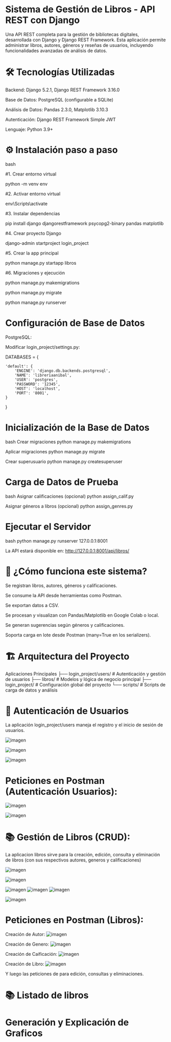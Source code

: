 # Sistema de Gestión de Libros - API REST con Django

Una API REST completa para la gestión de bibliotecas digitales, desarrollada con Django y Django REST Framework. Esta aplicación permite administrar libros, autores, géneros y reseñas de usuarios, incluyendo funcionalidades avanzadas de análisis de datos.

# 🛠️ Tecnologías Utilizadas

Backend: Django 5.2.1, Django REST Framework 3.16.0

Base de Datos: PostgreSQL (configurable a SQLite)

Análisis de Datos: Pandas 2.3.0, Matplotlib 3.10.3

Autenticación: Django REST Framework Simple JWT

Lenguaje: Python 3.9+

# ⚙️ Instalación paso a paso

bash

#1. Crear entorno virtual

python -m venv env

#2. Activar entorno virtual

env\Scripts\activate

#3. Instalar dependencias

pip install django djangorestframework psycopg2-binary pandas matplotlib

#4. Crear proyecto Django

django-admin startproject login_project

#5. Crear la app principal

python manage.py startapp libros

#6. Migraciones y ejecución

python manage.py makemigrations

python manage.py migrate

python manage.py runserver

# Configuración de Base de Datos

PostgreSQL:

Modificar login_project/settings.py:

DATABASES = {

    'default': {
        'ENGINE': 'django.db.backends.postgresql',
        'NAME': 'libreriaanibal',
        'USER': 'postgres',
        'PASSWORD': '12345',
        'HOST': 'localhost',
        'PORT': '8001', 
    }
}

# Inicialización de la Base de Datos

bash
Crear migraciones
python manage.py makemigrations

Aplicar migraciones
python manage.py migrate

Crear superusuario
python manage.py createsuperuser

# Carga de Datos de Prueba
   
bash
Asignar calificaciones (opcional)
python assign_calif.py

Asignar géneros a libros (opcional)
python assign_genres.py

# Ejecutar el Servidor
   
bash
python manage.py runserver 127.0.0.1:8001

La API estará disponible en: http://127.0.0.1:8001/api/libros/

# 🧩 ¿Cómo funciona este sistema?

   Se registran libros, autores, géneros y calificaciones.

   Se consume la API desde herramientas como Postman.

   Se exportan datos a CSV.

   Se procesan y visualizan con Pandas/Matplotlib en Google Colab o local.

   Se generan sugerencias según géneros y calificaciones.

   Soporta carga en lote desde Postman (many=True en los serializers).

# 🏗️ Arquitectura del Proyecto

Aplicaciones Principales
├── login_project/users/      # Autenticación y gestión de usuarios
├── libros/                   # Modelos y lógica de negocio principal
├── login_project/            # Configuración global del proyecto
└── scripts/                  # Scripts de carga de datos y análisis

# 🔐 Autenticación de Usuarios
La aplicación login_project/users maneja el registro y el inicio de sesión de usuarios.

![imagen](https://github.com/user-attachments/assets/e58c1944-a8a1-46b6-a9ac-6c383021df60)

![imagen](https://github.com/user-attachments/assets/7e5a2323-e6a1-4a10-9945-1e38b960ddd8)

![imagen](https://github.com/user-attachments/assets/34408c01-8d8a-4086-9e76-eee8253eab2b)

# Peticiones en Postman (Autenticación Usuarios):
![imagen](https://github.com/user-attachments/assets/b02ef1d3-812f-4f98-a9a1-c7f63abccd06)

![imagen](https://github.com/user-attachments/assets/88f2bb4e-2794-44c8-be5c-41119d9cdf1f)

# 📚 Gestión de Libros (CRUD):
La aplicacion libros sirve para la creación, edición, consulta y eliminación de libros (con sus respectivos autores, generos y calificaciones)

![imagen](https://github.com/user-attachments/assets/63d7b03c-85c9-47bb-920e-9f94549584d0)

![imagen](https://github.com/user-attachments/assets/77fb31ed-9b20-4cd3-8be3-b364f3416396)

![imagen](https://github.com/user-attachments/assets/1455de33-2783-489f-8f6a-a3e381197436)
![imagen](https://github.com/user-attachments/assets/95ed4c28-f007-4f0a-adb1-aed45054fb65)
![imagen](https://github.com/user-attachments/assets/6d1b58cc-a5f0-4e09-92b4-7dc8b618caa2)

![imagen](https://github.com/user-attachments/assets/995b627d-4af6-496c-b72b-fdad64a7a3d2)

# Peticiones en Postman (Libros):
Creación de Autor:
![imagen](https://github.com/user-attachments/assets/a104a952-f089-4cf1-aebe-6fe641f3ae37)

Creación de Genero:
![imagen](https://github.com/user-attachments/assets/53c4a087-e4ae-4ee7-bb63-4fcf83cf1ab4)

Creación de Caificación:
![imagen](https://github.com/user-attachments/assets/d9413997-abd6-4a51-8ba1-aae697753ce3)

Creación de Libro:
![imagen](https://github.com/user-attachments/assets/13eeb929-48d7-48c2-9232-b0ffeb734237)

Y luego las peticiones de para edición, consultas y eliminaciones.

# 📚 Listado de libros





# Generación y Explicación de Graficos



















